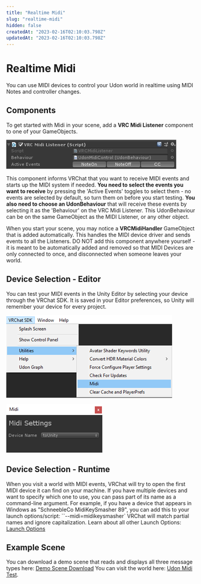 ```yaml
---
title: "Realtime Midi"
slug: "realtime-midi"
hidden: false
createdAt: "2023-02-16T02:10:03.798Z"
updatedAt: "2023-02-16T02:10:03.798Z"
---
```

# Realtime Midi

You can use MIDI devices to control your Udon world in realtime using MIDI Notes and controller changes.

## Components

To get started with Midi in your scene, add a **VRC Midi Listener** component to one of your GameObjects.

![VRCMidiListener](/img/worlds/realtime-midi-215557542-bf65a6ef-47d0-4e2f-8d39-337847db461c.png)

This component informs VRChat that you want to receive MIDI events and starts up the MIDI system if needed. **You need to select the events you want to receive** by pressing the 'Active Events' toggles to select them - no events are selected by default, so turn them on before you start testing. **You also need to choose an UdonBehaviour** that will receive these events by selecting it as the 'Behaviour' on the VRC Midi Listener. This UdonBehaviour can be on the same GameObject as the MIDI Listener, or any other object.

When you start your scene, you may notice a **VRCMidiHandler** GameObject that is added automatically. This handles the MIDI device driver and sends events to all the Listeners. DO NOT add this component anywhere yourself - it is meant to be automatically added and removed so that MIDI Devices are only connected to once, and disconnected when someone leaves your world.

## Device Selection - Editor

You can test your MIDI events in the Unity Editor by selecting your device through the VRChat SDK. It is saved in your Editor preferences, so Unity will remember your device for every project.

![Midi Utility Window](/img/worlds/realtime-midi-215557576-5414eb63-a857-4334-8a8c-05f3b6436773.png)

![Midi Utility Selector](/img/worlds/realtime-midi-215557616-8cc3fd99-0fe4-4564-9413-cc805708cf89.png)

## Device Selection - Runtime

When you visit a world with MIDI events, VRChat will try to open the first MIDI device it can find on your machine. If you have multiple devices and want to specify which one to use, you can pass part of its name as a command-line argument. For example, if you have a device that appears in Windows as "SchneebleCo MidiKeySmasher 89", you can add this to your launch options/script:
``--midi=midikeysmasher`
VRChat will match partial names and ignore capitalization. Learn about all other Launch Options: [Launch Options](https://docs.vrchat.com/docs/launch-options)

## Example Scene

You can download a demo scene that reads and displays all three message types here: [Demo Scene Download](https://www.dropbox.com/s/83zili4e8lkszu7/MidiCubeExample_v4.unitypackage)
You can visit the world here: [Udon Midi Test](https://vrchat.com/home/world/wrld_f8bc6485-dcdf-4646-89d8-14e4772561ee).